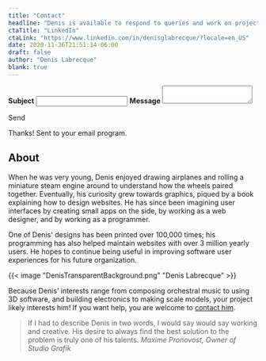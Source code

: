 ```yaml
---
title: "Contact"
headline: "Denis is available to respond to queries and work on projects. If you need help with your programming or graphics job, send him a message below."
ctaTitle: "LinkedIn"
ctaLink: "https://www.linkedin.com/in/denisglabrecque/?locale=en_US"
date: 2020-11-26T21:51:14-06:00
draft: false
author: "Denis Labrecque"
blank: true
---
```

<section class="margined" id="contact">
  <div class="contact-content">
    <form>
      <label for="subjectField"><strong>Subject</strong></label>
      <input id="subjectField">
      <label for="messageField"><strong>Message</strong></label>
      <textarea id="messageField"></textarea>
    </form>
    <a class="button" id="sendEmail" onclick="sendEmail()">Send</a>
  </div>
  <div class="circle__box hidden">
    <p>Thanks! Sent to your email program.</p>
    <div class="circle__wrapper circle__wrapper--right">
      <div class="circle__whole circle__right"></div>
    </div>
    <div class="circle__wrapper circle__wrapper--left">
      <div class="circle__whole circle__left"></div>
    </div>
  </div>
  <script>
    let div_container = document.querySelector('div.contact-content')
    let fld_subject = document.querySelector('#subjectField')
    let txt_message = document.querySelector('#messageField')
    let btn_send = document.querySelector('#sendEmail')
    let div_confirmation = document.querySelector('div.circle__box')
    function sendEmail() {
      let mail = document.createElement("a")
      mail.href = 'mailto:denis.g.labrecque@gmail.com?subject=' + encodeURIComponent(fld_subject.value) + '&body=' + encodeURIComponent(txt_message.value)
      mail.click();
      div_confirmation.classList.remove('hidden')
      div_container.style.display = 'none'
    }
  </script>
</section>

<section class="margined">
  <h2>About</h2>
  <p>When he was very young, Denis enjoyed drawing airplanes and rolling a miniature steam engine around to understand how the wheels paired together. Eventually, his curiosity grew towards graphics, piqued by a book explaining how to design websites. He has since been imagining user interfaces by creating small apps on the side, by working as a web designer, and by working as a programmer.</p>
  <p>One of Denis' designs has been printed over 100,000 times; his programming has also helped maintain websites with over 3 million yearly users. He hopes to continue being useful in improving software user experiences for his future organization.</p>

  {{< image "DenisTransparentBackground.png" "Denis Labrecque" >}}

  <p>Because Denis’ interests range from composing orchestral music to using 3D software, and building electronics to making scale models, your project likely interests him! If you want help, you are welcome to <a href="#contact">contact him</a>.<p>
</section>

<section class="margined">
    <blockquote>
      <span class="highlight">If I had to describe Denis in two words, I would say would say working and creative. His desire to always find the best solution to the problem is truly one of his talents.</span>
      <cite>Maxime Pronovost, Owner of Studio Grafik</cite>
    </blockquote>
</section>